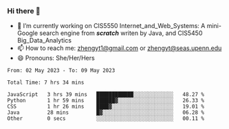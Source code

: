 ### Hi there 👋

<!--
**zhengyt1/zhengyt1** is a ✨ _special_ ✨ repository because its `README.md` (this file) appears on your GitHub profile.

Here are some ideas to get you started:

- 🔭 I’m currently working on ...
- 🌱 I’m currently learning ...
- 👯 I’m looking to collaborate on ...
- 🤔 I’m looking for help with ...
- 💬 Ask me about ...
- 📫 How to reach me: ...
- 😄 Pronouns: ...
- ⚡ Fun fact: ...
-->

- 🔭 I’m currently working on CIS5550 Internet_and_Web_Systems: A mini-Google search engine from ***scratch*** writen by Java, and CIS5450 Big_Data_Analytics
- 📫 How to reach me: zhengyt1@gmail.com or zhengyt@seas.upenn.edu
- 😄 Pronouns: She/Her/Hers



<!--START_SECTION:waka-->

```text
From: 02 May 2023 - To: 09 May 2023

Total Time: 7 hrs 34 mins

JavaScript   3 hrs 39 mins   ████████████░░░░░░░░░░░░░   48.27 %
Python       1 hr 59 mins    ██████▓░░░░░░░░░░░░░░░░░░   26.33 %
CSS          1 hr 26 mins    ████▓░░░░░░░░░░░░░░░░░░░░   19.01 %
Java         28 mins         █▓░░░░░░░░░░░░░░░░░░░░░░░   06.28 %
Other        0 secs          ░░░░░░░░░░░░░░░░░░░░░░░░░   00.11 %
```

<!--END_SECTION:waka-->
